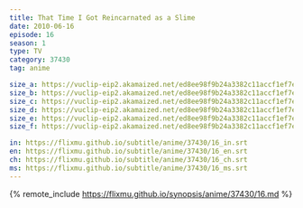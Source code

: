 ```yaml
---
title: That Time I Got Reincarnated as a Slime
date: 2010-06-16
episode: 16
season: 1
type: TV
category: 37430
tag: anime

size_a: https://vuclip-eip2.akamaized.net/ed8ee98f9b24a3382c11accf1ef7e617/vp63207_V20210323042600/hlsc_e2931_2.m3u8
size_b: https://vuclip-eip2.akamaized.net/ed8ee98f9b24a3382c11accf1ef7e617/vp63207_V20210323042600/hlsc_e2931_3.m3u8
size_c: https://vuclip-eip2.akamaized.net/ed8ee98f9b24a3382c11accf1ef7e617/vp63207_V20210323042600/hlsc_e2931_4.m3u8
size_d: https://vuclip-eip2.akamaized.net/ed8ee98f9b24a3382c11accf1ef7e617/vp63207_V20210323042600/hlsc_e2931_5.m3u8
size_e: https://vuclip-eip2.akamaized.net/ed8ee98f9b24a3382c11accf1ef7e617/vp63207_V20210323042600/hlsc_e2931_6.m3u8
size_f: https://vuclip-eip2.akamaized.net/ed8ee98f9b24a3382c11accf1ef7e617/vp63207_V20210323042600/hlsc_e2931_7.m3u8

in: https://flixmu.github.io/subtitle/anime/37430/16_in.srt
en: https://flixmu.github.io/subtitle/anime/37430/16_en.srt
ch: https://flixmu.github.io/subtitle/anime/37430/16_ch.srt
ms: https://flixmu.github.io/subtitle/anime/37430/16_ms.srt
---
```

{% remote_include https://flixmu.github.io/synopsis/anime/37430/16.md %}

